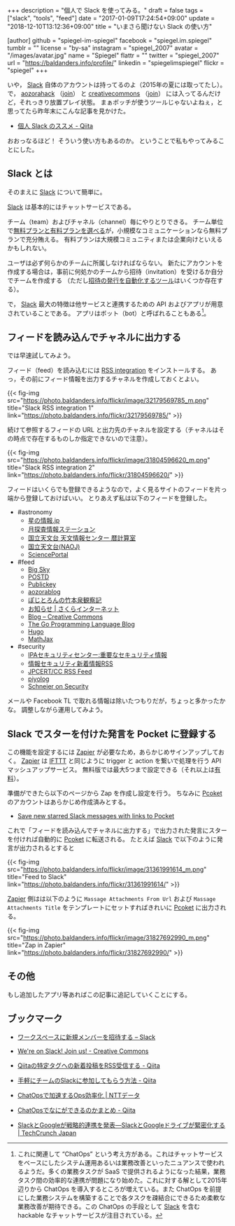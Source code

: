 +++
description = "個人で Slack を使ってみる。"
draft = false
tags = ["slack", "tools", "feed"]
date = "2017-01-09T17:24:54+09:00"
update = "2018-12-10T13:12:36+09:00"
title = "いまさら聞けない Slack の使い方"

[author]
  github = "spiegel-im-spiegel"
  facebook = "spiegel.im.spiegel"
  tumblr = ""
  license = "by-sa"
  instagram = "spiegel_2007"
  avatar = "/images/avatar.jpg"
  name = "Spiegel"
  flattr = ""
  twitter = "spiegel_2007"
  url = "https://baldanders.info/profile/"
  linkedin = "spiegelimspiegel"
  flickr = "spiegel"
+++

いや， [Slack] 自体のアカウントは持ってるのよ（2015年の夏には取ってたし）。
で， [aozorahack] （[join](https://aozoraslackin.herokuapp.com/)） と [creativecommons] （[join](https://slack-signup.creativecommons.org/)） には入ってるんだけど，それっきり放置プレイ状態。
まぁボッチが使うツールじゃないよねぇ，と思ってたら昨年末にこんな記事を見かけた。

- [個人 Slack のススメ - Qiita](http://qiita.com/saitotak/items/ac0eb7ddc0d8d83cbe91)

おおっなるほど！ そういう使い方もあるのか。
ということで私もやってみることにした。

## Slack とは

そのまえに [Slack] について簡単に。

[Slack] は基本的にはチャットサービスである。

チーム（team）およびチャネル（channel）毎にやりとりできる。
チーム単位で[無料プランと有料プランを選べる](https://slack.com/pricing)が，小規模なコミュニケーションなら無料プランで充分賄える。
有料プランは大規模コミュニティまたは企業向けといえるかもしれない。

ユーザは必ず何らかのチームに所属しなければならない。
新たにアカウントを作成する場合は，事前に何処かのチームから招待（invitation）を受けるか自分でチームを作成する
（ただし[招待の発行を自動化するツール](http://qiita.com/homata/items/d809e7489b4d14f0768b "手軽にチームのSlackに参加してもらう方法 - Qiita")はいくつか存在する）。

で， [Slack] 最大の特徴は他サービスと連携するための API およびアプリが用意されていることである。
アプリはボット（bot）と呼ばれることもある[^co]。

[^co]: これに関連して “ChatOps” という考え方がある。これはチャットサービスをベースにしたシステム運用あるいは業務改善といったニュアンスで使われるようだ。多くの業務タスクが SaaS で提供されるようになった結果，業務タスク間の効率的な連携が問題になり始めた。これに対する解として2015年辺りから ChatOps を導入するところが増えている。また ChatOps を前提にした業務システムを構築することで各タスクを疎結合にできるため柔軟な業務改善が期待できる。この ChatOps の手段として [Slack] を含む hackable なチャットサービスが注目されている。

## フィードを読み込んでチャネルに出力する

では早速試してみよう。

フィード（feed）を読み込むには [RSS integration](https://slack.com/apps/A0F81R7U7-rss) をインストールする。
あっ，その前にフィード情報を出力するチャネルを作成しておくとよい。

{{< fig-img src="https://photo.baldanders.info/flickr/image/32179569785_m.png" title="Slack RSS integration 1" link="https://photo.baldanders.info/flickr/32179569785/" >}}

続けて参照するフィードの URL と出力先のチャネルを設定する（チャネルはその時点で存在するものしか指定できないので注意）。

{{< fig-img src="https://photo.baldanders.info/flickr/image/31804596620_m.png" title="Slack RSS integration 2" link="https://photo.baldanders.info/flickr/31804596620/" >}}

フィードはいくらでも登録できるようなので，よく見るサイトのフィードを片っ端から登録しておけばいい。
とりあえず私は以下のフィードを登録した。

- #astronomy
    - [星の情報.jp](https://news.local-group.jp/rss.rdf)
    - [月探査情報ステーション](http://moonstation.jp/feed)
    - [国立天文台 天文情報センター 暦計算室](http://eco.mtk.nao.ac.jp/koyomi/site/koyomi.rdf)
    - [国立天文台(NAOJ)](http://www.nao.ac.jp/atom.xml)
    - [SciencePortal](http://scienceportal.jst.go.jp/rss/news.rdf)
- #feed
    - [Big Sky](http://mattn.kaoriya.net/index.rss)
    - [POSTD](http://postd.cc/feed/)
    - [Publickey](http://www.publickey1.jp/atom.xml)
    - [aozorablog](http://www.aozora.gr.jp/aozorablog/?feed=atom)
    - [ぽじとろんの竹本泉観察記](http://rss.exblog.jp/rss/exblog/positron/index.xml)
    - [お知らせ | さくらインターネット](https://www.sakura.ad.jp/rss/info.rdf)
    - [Blog – Creative Commons](https://creativecommons.org/blog/feed/)
    - [The Go Programming Language Blog](https://blog.golang.org/feed.atom)
    - [Hugo](https://gohugo.io/index.xml "The world’s fastest framework for building websites | Hugo")
    - [MathJax](https://www.mathjax.org/feed.xml)
- #security
    - [IPAセキュリティセンター:重要なセキュリティ情報](https://www.ipa.go.jp/security/rss/alert.rdf)
    - [情報セキュリティ新着情報RSS](https://www.ipa.go.jp/security/rss/info.rdf)
    - [JPCERT/CC RSS Feed](https://www.jpcert.or.jp/rss/jpcert.rdf)
    - [piyolog](http://d.hatena.ne.jp/Kango/rss)
    - [Schneier on Security](https://www.schneier.com/blog/atom.xml)

メールや Facebook TL で取れる情報は除いたつもりだが，ちょっと多かったかな。
調整しながら運用してみよう。

## Slack でスターを付けた発言を Pocket に登録する

この機能を設定するには [Zapier] が必要なため，あらかじめサインアップしておく。
[Zapier] は [IFTTT] と同じように trigger と action を繋いで処理を行う API マッシュアップサービス。
無料版では最大5つまで設定できる（それ以上は[有料](https://slack.com/pricing)）。

準備ができたら以下のページから Zap を作成し設定を行う。
ちなみに [Pcoket] のアカウントはあらかじめ作成済みとする。

- [Save new starred Slack messages with links to Pocket](https://zapier.com/app/editor/template/1702)

これで「フィードを読み込んでチャネルに出力する」で出力された発言にスターを付ければ自動的に [Pcoket] に転送される。
たとえば [Slack] で以下のように発言が出力されるとすると

{{< fig-img src="https://photo.baldanders.info/flickr/image/31361991614_m.png" title="Feed to Slack" link="https://photo.baldanders.info/flickr/31361991614/" >}}

[Zapier] 側はは以下のように `Massage Attachments From Url` および `Massage Attachments Title` をテンプレートにセットすればきれいに [Pcoket] に出力される。

{{< fig-img src="https://photo.baldanders.info/flickr/image/31827692990_m.png" title="Zap in Zapier" link="https://photo.baldanders.info/flickr/31827692990/" >}}

## その他

もし追加したアプリ等あればこの記事に追記していくことにする。

## ブックマーク

- [ワークスペースに新規メンバーを招待する – Slack](https://get.slack.help/hc/ja/articles/201330256-Invite-new-members-to-your-Slack-team)

- [We're on Slack! Join us! - Creative Commons](https://creativecommons.org/2016/10/18/slack-announcement/)
- [Qiitaの特定タグへの新着投稿をRSS受信する - Qiita](http://qiita.com/takecy/items/7e587e91aa2574926299)
- [手軽にチームのSlackに参加してもらう方法 - Qiita](http://qiita.com/homata/items/d809e7489b4d14f0768b)
- [ChatOpsで加速するOps効率化 | NTTデータ](http://www.nttdata.com/jp/ja/insights/trend_keyword/2016070701.html)
- [ChatOpsでなにができるのかまとめ - Qiita](http://qiita.com/m_mizutani/items/f7fa7b1d1c077b139f98)
- [SlackとGoogleが戦略的連携を発表―SlackとGoogleドライブが緊密化する | TechCrunch Japan](https://jp.techcrunch.com/2016/12/08/20161207slack-and-google-announce-partnership-focused-on-better-integrating-their-services/)

[Slack]: https://slack.com/ "Slack: Be less busy"
[Zapier]: https://zapier.com/ "The best apps. Better together. - Zapier"
[IFTTT]: https://ifttt.com/ "Learn how IFTTT works - IFTTT"
[Pcoket]: https://getpocket.com/
[aozorahack]: https://aozorahack.slack.com/
[creativecommons]: https://creativecommons.slack.com/
